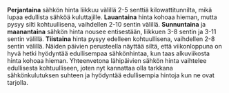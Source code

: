 **Perjantaina** sähkön hinta liikkuu välillä 2-5 senttiä kilowattitunnilta, mikä lupaa edullista sähköä kuluttajille. **Lauantaina** hinta kohoaa hieman, mutta pysyy silti kohtuullisena, vaihdellen 2-10 sentin välillä. **Sunnuntaina** ja **maanantaina** sähkön hinta nousee entisestään, liikkuen 3-8 sentin ja 3-11 sentin välillä. **Tiistaina** hinta pysyy edelleen kohtuullisena, vaihdellen 2-8 sentin välillä. Näiden päivien perusteella näyttää siltä, että viikonloppuna on hyvä hetki hyödyntää edullisempaa sähkönhintaa, kun taas alkuviikosta hinta kohoaa hieman. Yhteenvetona lähipäivien sähkön hinta vaihtelee edullisesta kohtuulliseen, joten nyt kannattaa olla tarkkana sähkönkulutuksen suhteen ja hyödyntää edullisempia hintoja kun ne ovat tarjolla.